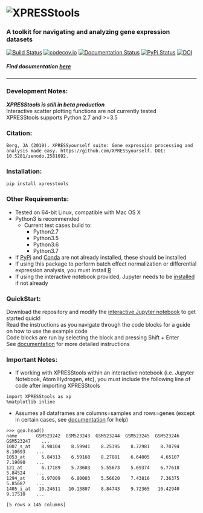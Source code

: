 # ![XPRESStools](https://raw.githubusercontent.com/XPRESSyourself/XPRESStools/master/docs/content/xpresstools.png)


### A toolkit for navigating and analyzing gene expression datasets

[![Build Status](https://travis-ci.org/XPRESSyourself/XPRESStools.svg?branch=master)](https://travis-ci.org/XPRESSyourself/XPRESStools)
[![codecov.io](https://codecov.io/gh/XPRESSyourself/XPRESStools/XPRESStools.svg?branch=master)](https://codecov.io/gh/XPRESSyourself/XPRESStools)
[![Documentation Status](https://readthedocs.org/projects/xpresstools/badge/?version=latest)](https://xpresstools.readthedocs.io/en/latest/?badge=latest)
[![PyPi Status](https://img.shields.io/pypi/v/XPRESStools.svg)](https://pypi.org/project/XPRESStools/)
[![DOI](https://zenodo.org/badge/170940002.svg)](https://zenodo.org/badge/latestdoi/170940002)

##### Find documentation [here](https://xpresstools.readthedocs.io/en/latest/)

-----

### Development Notes:
<b><i>XPRESStools is still in beta production</i></b>  
Interactive scatter plotting functions are not currently tested    
XPRESStools supports Python 2.7 and >=3.5   

### Citation:    
```
Berg, JA (2019). XPRESSyourself suite: Gene expression processing and analysis made easy. https://github.com/XPRESSyourself. DOI: 10.5281/zenodo.2581692.
```

### Installation:   
```
pip install xpresstools
```

### Other Requirements:
- Tested on 64-bit Linux, compatible with Mac OS X
- Python3 is recommended   
  - Current test cases build to:
    - Python2.7
    - Python3.5
    - Python3.6
    - Python3.7
- If [PyPi](https://pip.pypa.io/en/stable/installing/) and [Conda](https://conda.io/projects/conda/en/latest/user-guide/install/index.html?highlight=conda) are not already installed, these should be installed
- If using this package to perform batch effect normalization or differential expression analysis, you must install [R](https://www.r-project.org/)   
- If using the interactive notebook provided, Jupyter needs to be [installed](https://jupyter.org/install) if not already

### QuickStart:   
Download the repository and modify the [interactive Jupyter notebook](https://github.com/XPRESSyourself/XPRESStools/blob/master/example_notebook.ipynb) to get started quick!   
Read the instructions as you navigate through the code blocks for a guide on how to use the example code   
Code blocks are run by selecting the block and pressing Shift + Enter   
See [documentation](https://xpresstools.readthedocs.io/en/latest/) for more detailed instructions   

### Important Notes:    
* If working with XPRESStools within an interactive notebook (i.e. Jupyter Notebook, Atom Hydrogen, etc), you must include the following line of code after importing XPRESStools

```
import XPRESStools as xp
%matplotlib inline
```

* Assumes all dataframes are columns=samples and rows=genes (except in certain cases, see [documentation](https://xpresstools.readthedocs.io/en/latest/content/general-usage.html) for help)    

```
>>> geo.head()
name       GSM523242  GSM523243  GSM523244  GSM523245  GSM523246  GSM523247    ...     
1007_s_at    8.98104    8.59941    8.25395    8.72981    8.70794    8.10693    ...       
1053_at      5.84313    6.59168    8.27881    6.64005    4.65107    7.19090    ...       
121_at       6.17189    5.73603    5.55673    5.69374    6.77618    5.84524    ...       
1294_at      6.97009    6.80003    5.56620    7.43816    7.36375    5.85687    ...       
1405_i_at   10.24611   10.13807    8.84743    9.72365   10.42940    9.17510    ...   

[5 rows x 145 columns]   
```
